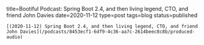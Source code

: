 
title=Bootiful Podcast: Spring Boot 2.4, and then living legend, CTO, and friend John Davies
date=2020-11-12
type=post
tags=blog
status=published
~~~~~~
[(2020-11-12) Spring Boot 2.4, and then living legend, CTO, and friend John Davies](/podcasts/8453ecf1-6df9-4c36-aa7c-2614beec8c8b/produced-audio) 
            